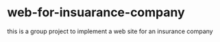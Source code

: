 # web-for-insuarance-company
this is a group project to implement a web site for an insurance company 
